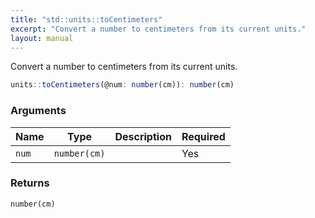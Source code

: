 ```yaml
---
title: "std::units::toCentimeters"
excerpt: "Convert a number to centimeters from its current units."
layout: manual
---
```


Convert a number to centimeters from its current units.



```js
units::toCentimeters(@num: number(cm)): number(cm)
```


### Arguments

| Name | Type | Description | Required |
|----------|------|-------------|----------|
| `num` | `number(cm)` |  | Yes |

### Returns

`number(cm)`



